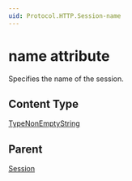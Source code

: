 ```yaml
---
uid: Protocol.HTTP.Session-name
---
```


# name attribute

Specifies the name of the session.

## Content Type

[TypeNonEmptyString](xref:Protocol-TypeNonEmptyString)

## Parent

[Session](xref:Protocol.HTTP.Session)
